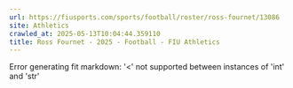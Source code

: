 ```yaml
---
url: https://fiusports.com/sports/football/roster/ross-fournet/13086
site: Athletics
crawled_at: 2025-05-13T10:04:44.359110
title: Ross Fournet - 2025 - Football - FIU Athletics
---
```


Error generating fit markdown: '<' not supported between instances of 'int' and 'str'